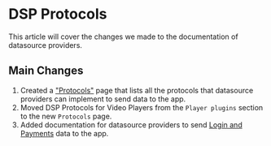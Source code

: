 # DSP Protocols

This article will cover the changes we made to the documentation of datasource providers.

## Main Changes

1. Created a ["Protocols"](/Zapp-Pipes/11.-Protocols.md) page that lists all the protocols that datasource providers can implement to send data to the app.
2. Moved DSP Protocols for Video Players from the  `Player plugins` section to the new `Protocols` page.
3. Added documentation for datasource providers to send [Login and Payments](/Zapp-Pipes/protocols/login_and_payment_protocol.md) data to the app.

